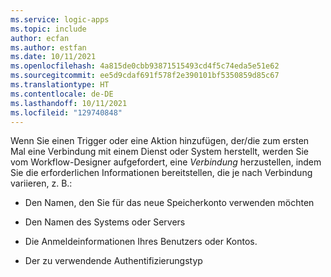 ```yaml
---
ms.service: logic-apps
ms.topic: include
author: ecfan
ms.author: estfan
ms.date: 10/11/2021
ms.openlocfilehash: 4a815de0cbb93871515493cd4f5c74eda5e51e62
ms.sourcegitcommit: ee5d9cdaf691f578f2e390101bf5350859d85c67
ms.translationtype: HT
ms.contentlocale: de-DE
ms.lasthandoff: 10/11/2021
ms.locfileid: "129740848"
---
```

Wenn Sie einen Trigger oder eine Aktion hinzufügen, der/die zum ersten Mal eine Verbindung mit einem Dienst oder System herstellt, werden Sie vom Workflow-Designer aufgefordert, eine *Verbindung* herzustellen, indem Sie die erforderlichen Informationen bereitstellen, die je nach Verbindung variieren, z. B.:

* Den Namen, den Sie für das neue Speicherkonto verwenden möchten

* Den Namen des Systems oder Servers

* Die Anmeldeinformationen Ihres Benutzers oder Kontos.

* Der zu verwendende Authentifizierungstyp